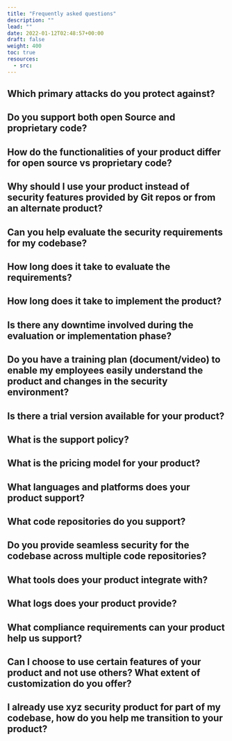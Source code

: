 ```yaml
---
title: "Frequently asked questions"
description: ""
lead: ""
date: 2022-01-12T02:48:57+00:00
draft: false
weight: 400
toc: true
resources:
  - src:
---
```


## Which primary attacks do you protect against?

## Do you support both open Source and proprietary code?

## How do the functionalities of your product differ for open source vs proprietary code?

## Why should I use your product instead of security features provided by Git repos or from an alternate product?

## Can you help evaluate the security requirements for my codebase?

## How long does it take to evaluate the requirements?

## How long does it take to implement the product?

## Is there any downtime involved during the evaluation or implementation phase?

## Do you have a training plan (document/video) to enable my employees easily understand the product and changes in the security environment?

## Is there a trial version available for your product?

## What is the support policy?

## What is the pricing model for your product?

## What languages and platforms does your product support?

## What code repositories do you support?

## Do you provide seamless security for the codebase across multiple code repositories?

## What tools does your product integrate with?

## What logs does your product provide?

## What compliance requirements can your product help us support?

## Can I choose to use certain features of your product and not use others? What extent of customization do you offer?

## I already use xyz security product for part of my codebase, how do you help me transition to your product?
